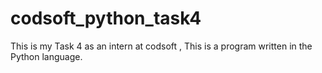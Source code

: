 # codsoft_python_task4
This is my Task 4 as an intern at codsoft ,  This is a program written in the Python language. 
